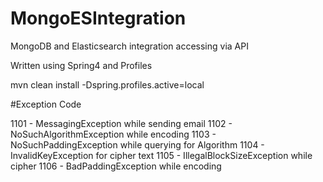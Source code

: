 # MongoESIntegration
MongoDB and Elasticsearch integration accessing via API

Written using Spring4 and Profiles


mvn clean install -Dspring.profiles.active=local

#Exception Code

1101 - MessagingException while sending email
1102 - NoSuchAlgorithmException while encoding
1103 - NoSuchPaddingException while querying for Algorithm
1104 - InvalidKeyException for cipher text
1105 - IllegalBlockSizeException while cipher
1106 - BadPaddingException while encoding
